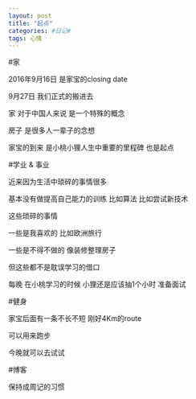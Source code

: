 ```yaml
---
layout: post
title: "起点"
categories: #日记#
tags: 心情
---
```


#家

2016年9月16日 是家宝的closing date
<!--more-->

9月27日 我们正式的搬进去

家 对于中国人来说 是一个特殊的概念

房子 是很多人一辈子的念想

家宝的到来 是小桃小狸人生中重要的里程碑 也是起点


#学业 & 事业

近来因为生活中琐碎的事情很多

基本没有做提高自己能力的训练 比如算法 比如尝试新技术

这些琐碎的事情 

一些是我喜欢的 比如欧洲旅行

一些是不得不做的 像装修整理房子

但这些都不是耽误学习的借口

每晚 在小桃学习的时候 小狸还是应该抽1个小时 准备面试


#健身

家宝后面有一条不长不短 刚好4Km的route

可以用来跑步

今晚就可以去试试


#博客

保持成周记的习惯